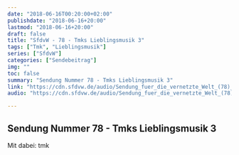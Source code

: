 ```yaml
---
date: "2018-06-16T00:20:00+02:00"
publishdate: "2018-06-16+20:00"
lastmod: "2018-06-16+20:00"
draft: false
title: "SfdvW - 78 - Tmks Lieblingsmusik 3"
tags: ["Tmk", "Lieblingsmusik"]
series: ["SfdvW"]
categories: ["Sendebeitrag"]
img: ""
toc: false
summary: "Sendung Nummer 78 - Tmks Lieblingsmusik 3"
link: "https://cdn.sfdvw.de/audio/Sendung_fuer_die_vernetzte_Welt_(78)_2018_06_16_Tmks_Lieblingsmusik_3.mp3"
audio: "https://cdn.sfdvw.de/audio/Sendung_fuer_die_vernetzte_Welt_(78)_2018_06_16_Tmks_Lieblingsmusik_3.mp3"

---
```


<div id="example"></div>
<script src="https://cdn.podlove.org/web-player/embed.js"></script>

## Sendung Nummer 78 - Tmks Lieblingsmusik 3
Mit dabei: tmk

<script>
  podlovePlayer('#example', '/blog/sfdvw78.json');
</script>
